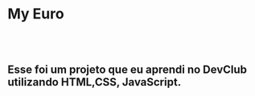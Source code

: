 <h1> My Euro</h1>
<br>
<br>
<h2>Esse foi um projeto que eu aprendi no DevClub utilizando HTML,CSS, JavaScript.</h2>
